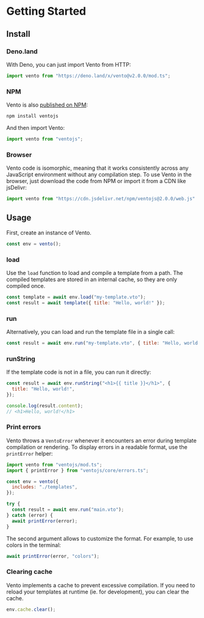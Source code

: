 # Getting Started

## Install

### Deno.land

With Deno, you can just import Vento from HTTP:

```js
import vento from "https://deno.land/x/vento@v2.0.0/mod.ts";
```

### NPM

Vento is also [published on NPM](https://www.npmjs.com/package/ventojs):

```sh
npm install ventojs
```

And then import Vento:

```js
import vento from "ventojs";
```

### Browser

Vento code is isomorphic, meaning that it works consistently across any JavaScript environment without any compilation step. To use Vento in the browser, just download the code from NPM or import it from a CDN like jsDelivr:

```js
import vento from "https://cdn.jsdelivr.net/npm/ventojs@2.0.0/web.js"
```

## Usage

First, create an instance of Vento.

```js
const env = vento();
```

### load

Use the `load` function to load and compile a template from a path. The compiled
templates are stored in an internal cache, so they are only compiled once.

```js
const template = await env.load("my-template.vto");
const result = await template({ title: "Hello, world!" });
```

### run

Alternatively, you can load and run the template file in a single call:

```js
const result = await env.run("my-template.vto", { title: "Hello, world!" });
```

### runString

If the template code is not in a file, you can run it directly:

```js
const result = await env.runString("<h1>{{ title }}</h1>", {
  title: "Hello, world!",
});

console.log(result.content);
// <h1>Hello, world!</h1>
```

### Print errors

Vento throws a `VentoError` whenever it encounters an error during template compilation or rendering. To display errors in a readable format, use the `printError` helper:

```js
import vento from "ventojs/mod.ts";
import { printError } from "ventojs/core/errors.ts";

const env = vento({
  includes: "./templates",
});

try {
  const result = await env.run("main.vto");
} catch (error) {
  await printError(error);
}
```

The second argument allows to customize the format. For example, to use colors in the terminal:

```js
await printError(error, "colors");
```

### Clearing cache

Vento implements a cache to prevent excessive compilation. If you need to reload
your templates at runtime (ie. for development), you can clear the cache.

```js
env.cache.clear();
```
